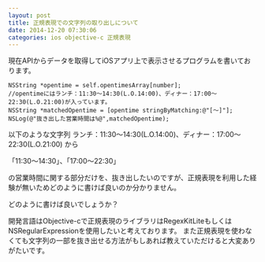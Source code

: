 ```yaml
---
layout: post
title: 正規表現での文字列の取り出しについて
date: 2014-12-20 07:30:06
categories: ios objective-c 正規表現
---
```

<!-- {% raw %} -->
<p>現在APIからデータを取得してiOSアプリ上で表示させるプログラムを書いております。</p>

<pre><code>NSString *opentime = self.opentimesArray[number];
//opentimeにはランチ：11:30～14:30(L.O.14:00)、ディナー：17:00～22:30(L.O.21:00)が入っています。
NSString *matchedOpentime = [opentime stringByMatching:@"[〜]"];
NSLog(@"抜き出した営業時間は%@",matchedOpentime);
</code></pre>

<p>以下のような文字列
ランチ：11:30～14:30(L.O.14:00)、ディナー：17:00～22:30(L.O.21:00)
から</p>

<p>「11:30～14:30」、「17:00～22:30」</p>

<p>の営業時間に関する部分だけを、抜き出したいのですが、正規表現を利用した経験が無いためどのように書けば良いのか分かりません。</p>

<p>どのように書けば良いでしょうか？</p>

<p>開発言語はObjective-cで正規表現のライブラリはRegexKitLiteもしくはNSRegularExpressionを使用したいと考えております。
また正規表現を使わなくても文字列の一部を抜き出せる方法がもしあれば教えていただけると大変ありがたいです。</p>
<!-- {% endraw %} -->
